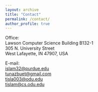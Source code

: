 ```yaml
---
layout: archive
title: "Contact"
permalink: /contact/
author_profile: true
---
```


Office:<br>
Lawson Computer Science Building B132-1 <br>
305 N. University Street <br>
West Lafayette, IN 47907, USA <br>

E-mail:<br>
islam32@purdue.edu<br>
tunazbuet@gmail.com<br>
tisla003@odu.edu<br>
tislam@cs.odu.edu

